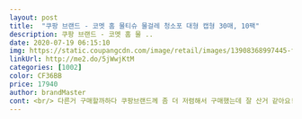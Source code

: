 ```yaml
---
layout: post 
title:  "쿠팡 브랜드 - 코멧 홈 물티슈 물걸레 청소포 대형 캡형 30매, 10팩" 
description: 쿠팡 브랜드 - 코멧 홈 물 ..
date: 2020-07-19 06:15:10 
img: https://static.coupangcdn.com/image/retail/images/13908368997445-f26bbd5c-1946-4212-b938-38a112cd9dcc.jpg 
linkUrl: http://me2.do/5jWwjKtM 
categories: [1002] 
color: CF36BB 
price: 17940 
author: brandMaster 
cont: <br/> 다른거 구매할까하다 쿠팡브랜드께 좀 더 저렴해서 구매했는데 잘 산거 같아요! 생각보다 두툼하고 일반적인 물티슈에서 좋은 물티슈정도의 두께입니다!!!<br/>물티슈와 비슷하게 닦이겠지 생각하고 방바닥을 닦았는데, 놀랐습니다.<br/><br/>바닥은 물론 싱크대 음식물 묻은거나<br/>베이킹소다가 함유되어 있다더니 진짜 잘 닦입니다.<br/><br/>사실 물을 붓지 않고 그냥 사용하셔도 충분한 수분감이 있어서 청소하는데에는 문제가 전혀 되지않구요!<br/>사이즈가 아주 딱입니다!!!!!<br/>상당히 마음에 들어서 이번에 독립하는 친구에게 집들이 선물로 사다 줄 예정입니다.<br/><br/>실제로 꺼냈을 때, 일반 물티슈와 똑같이 생겨서 기대를 전혀 안했습니다.<br/><br/>아기용 물티슈 마냥 도톰하고 엠보싱이 촘촘하게 있습니다.<br/><br/>어떤 분이 종이컵에 물 반 채워 부운 후 좀 놔뒀다 사용하면 더 좋다고하셔가지고 저도 똑같이 해봤는데 좋은거 같아요!<br/>일반 물티슈로는 잘 안 지워지던 생활 때(?)가 있었는데 코멧홈 물티슈 청소포로는 슥슥 잘 지워졌습니다.<br/><br/>자취생에게 정말 딱인 것 같습니다.<br/><br/>재구매의사 있습니다!!!<br/>저렴한 가격은 물론 정말로 잘 닦입니다.<br/><br/>제품을 자세히 읽어보니 베이킹소다가 함유되었더군요.<br/> 화학약품/세제 냄새도 안나고 사용할 때 정말 편리했습니다.<br/><br/> 
---
```

 